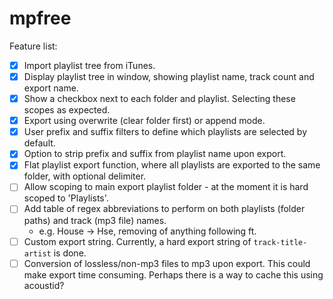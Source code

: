 # mpfree

Feature list:

- [x] Import playlist tree from iTunes.
- [x] Display playlist tree in window, showing playlist name, track count and export name.
- [x] Show a checkbox next to each folder and playlist. Selecting these scopes as expected.
- [x] Export using overwrite (clear folder first) or append mode.
- [x] User prefix and suffix filters to define which playlists are selected by default.
- [x] Option to strip prefix and suffix from playlist name upon export.
- [x] Flat playlist export function, where all playlists are exported to the same folder, with optional delimiter.
- [ ] Allow scoping to main export playlist folder - at the moment it is hard scoped to 'Playlists'.
- [ ] Add table of regex abbreviations to perform on both playlists (folder paths) and track (mp3 file) names.
  - e.g. House -> Hse, removing of anything following ft.
- [ ] Custom export string. Currently, a hard export string of `track-title-artist` is done.
- [ ] Conversion of lossless/non-mp3 files to mp3 upon export. This could make export time consuming. Perhaps there is a way to cache this using acoustid?

